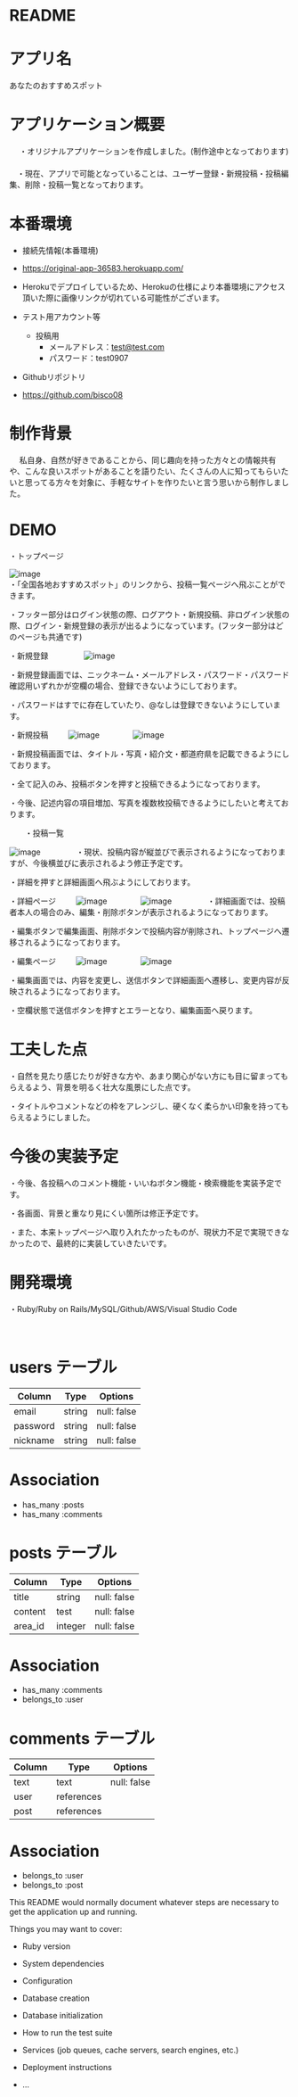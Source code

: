 # README

# アプリ名
   あなたのおすすめスポット

# アプリケーション概要
　 ・オリジナルアプリケーションを作成しました。(制作途中となっております)
　  
 　・現在、アプリで可能となっていることは、ユーザー登録・新規投稿・投稿編集、削除・投稿一覧となっております。

# 本番環境
  * 接続先情報(本番環境)
  * https://original-app-36583.herokuapp.com/
  * Herokuでデプロイしているため、Herokuの仕様により本番環境にアクセス頂いた際に画像リンクが切れている可能性がございます。

  * テスト用アカウント等
    * 投稿用
        * メールアドレス：test@test.com
        * パスワード：test0907
  * Githubリポジトリ
  * https://github.com/bisco08

# 制作背景
　  私自身、自然が好きであることから、同じ趣向を持った方々との情報共有や、こんな良いスポットがあることを語りたい、たくさんの人に知ってもらいたいと思ってる方々を対象に、手軽なサイトを作りたいと言う思いから制作しました。
   
# DEMO

 ・トップページ
  
  ![image](https://user-images.githubusercontent.com/88226995/135977320-8c86cce5-037c-4ebc-8e1d-6e148c561114.png)                                    
  ・「全国各地おすすめスポット」のリンクから、投稿一覧ページへ飛ぶことができます。
  
  ・フッター部分はログイン状態の際、ログアウト・新規投稿、非ログイン状態の際、ログイン・新規登録の表示が出るようになっています。(フッター部分はどのページも共通です)

 ・新規登録
　　　　
  ![image](https://user-images.githubusercontent.com/88226995/135977791-f5f1e82b-3cdf-4c67-abde-6a8068348006.png)
  
  ・新規登録画面では、ニックネーム・メールアドレス・パスワード・パスワード確認用いずれかが空欄の場合、登録できないようにしております。
  
  ・パスワードはすでに存在していたり、@なしは登録できないようにしています。
    
 ・新規投稿
 　　
  ![image](https://user-images.githubusercontent.com/88226995/135978046-9165b52c-b0fa-4c40-9ae6-69e0c4ce556f.png)
　　　　![image](https://user-images.githubusercontent.com/88226995/135978097-1fbdcc92-bca8-4d2e-a179-3322b7773896.png)
  
  ・新規投稿画面では、タイトル・写真・紹介文・都道府県を記載できるようにしております。
  
  ・全て記入のみ、投稿ボタンを押すと投稿できるようになっております。
  
  ・今後、記述内容の項目増加、写真を複数枚投稿できるようにしたいと考えております。

　　・投稿一覧　  
  
  ![image](https://user-images.githubusercontent.com/88226995/135978335-8c28af1e-8d39-40b2-a0a2-af13e0b643dd.png)
　　　　
  ・現状、投稿内容が縦並びで表示されるようになっておりますが、今後横並びに表示されるよう修正予定です。
  
  ・詳細を押すと詳細画面へ飛ぶようにしております。
    
 ・詳細ページ
 　　
  ![image](https://user-images.githubusercontent.com/88226995/135978485-861d6961-eb92-4d54-959d-2a7e2c081ae8.png)
　　　　![image](https://user-images.githubusercontent.com/88226995/135978582-693ab572-396d-40f0-a43b-e1139849501f.png)
　　　　
  ・詳細画面では、投稿者本人の場合のみ、編集・削除ボタンが表示されるようになっております。
  
  ・編集ボタンで編集画面、削除ボタンで投稿内容が削除され、トップページへ遷移されるようになっております。
    
 ・編集ページ
 　　
  ![image](https://user-images.githubusercontent.com/88226995/135978754-13dc42de-8a3d-4271-91e5-6757dec2731a.png)
　　　　![image](https://user-images.githubusercontent.com/88226995/135978801-1801256f-26d6-494e-b255-d6cf47d10254.png)
  
  ・編集画面では、内容を変更し、送信ボタンで詳細画面へ遷移し、変更内容が反映されるようになっております。
  
  ・空欄状態で送信ボタンを押すとエラーとなり、編集画面へ戻ります。
  
# 工夫した点

・自然を見たり感じたりが好きな方や、あまり関心がない方にも目に留まってもらえるよう、背景を明るく壮大な風景にした点です。

・タイトルやコメントなどの枠をアレンジし、硬くなく柔らかい印象を持ってもらえるようにしました。
  
# 今後の実装予定
・今後、各投稿へのコメント機能・いいねボタン機能・検索機能を実装予定です。

・各画面、背景と重なり見にくい箇所は修正予定です。

・また、本来トップページへ取り入れたかったものが、現状力不足で実現できなかったので、最終的に実装していきたいです。

# 開発環境
   
  ・Ruby/Ruby on Rails/MySQL/Github/AWS/Visual Studio Code

　
# users テーブル

| Column             | Type       | Options     |
| ------------------ | ---------- | ----------- |
| email              | string     | null: false |  
| password           | string     | null: false |
| nickname           | string     | null: false |

# Association

- has_many :posts
- has_many :comments

# posts テーブル

| Column             | Type       | Options     |
| ------------------ | ---------- | ----------- |
| title              | string     | null: false |  
| content            | test       | null: false |
| area_id            | integer    | null: false |

# Association

- has_many :comments
- belongs_to :user

# comments テーブル

| Column             | Type        | Options     |
| ------------------ | ----------- | ----------- |
| text               | text        | null: false |  
| user               | references  |             |
| post               | references  |             |

# Association

- belongs_to :user
- belongs_to :post





This README would normally document whatever steps are necessary to get the
application up and running.

Things you may want to cover:

* Ruby version

* System dependencies

* Configuration

* Database creation

* Database initialization

* How to run the test suite

* Services (job queues, cache servers, search engines, etc.)

* Deployment instructions

* ...

